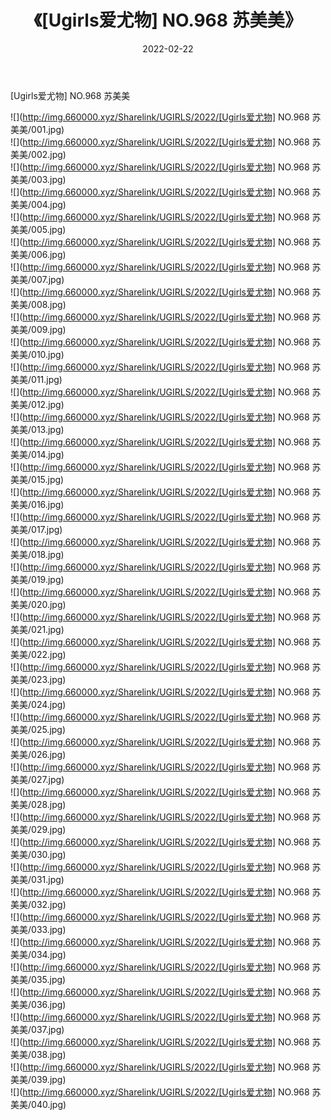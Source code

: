 ﻿---
layout: post
title:  《[Ugirls爱尤物] NO.968 苏美美》
date:   2022-02-22
img: http://img.660000.xyz/Sharelink/UGIRLS/2022/[Ugirls爱尤物] NO.968 苏美美/000.jpg
categories: [美女, 清纯, 唯美]
---

[Ugirls爱尤物] NO.968 苏美美

 ![](http://img.660000.xyz/Sharelink/UGIRLS/2022/[Ugirls爱尤物] NO.968 苏美美/001.jpg) <br>![](http://img.660000.xyz/Sharelink/UGIRLS/2022/[Ugirls爱尤物] NO.968 苏美美/002.jpg) <br>![](http://img.660000.xyz/Sharelink/UGIRLS/2022/[Ugirls爱尤物] NO.968 苏美美/003.jpg) <br>![](http://img.660000.xyz/Sharelink/UGIRLS/2022/[Ugirls爱尤物] NO.968 苏美美/004.jpg) <br>![](http://img.660000.xyz/Sharelink/UGIRLS/2022/[Ugirls爱尤物] NO.968 苏美美/005.jpg) <br>![](http://img.660000.xyz/Sharelink/UGIRLS/2022/[Ugirls爱尤物] NO.968 苏美美/006.jpg) <br>![](http://img.660000.xyz/Sharelink/UGIRLS/2022/[Ugirls爱尤物] NO.968 苏美美/007.jpg) <br>![](http://img.660000.xyz/Sharelink/UGIRLS/2022/[Ugirls爱尤物] NO.968 苏美美/008.jpg) <br>![](http://img.660000.xyz/Sharelink/UGIRLS/2022/[Ugirls爱尤物] NO.968 苏美美/009.jpg) <br>![](http://img.660000.xyz/Sharelink/UGIRLS/2022/[Ugirls爱尤物] NO.968 苏美美/010.jpg) <br>![](http://img.660000.xyz/Sharelink/UGIRLS/2022/[Ugirls爱尤物] NO.968 苏美美/011.jpg) <br>![](http://img.660000.xyz/Sharelink/UGIRLS/2022/[Ugirls爱尤物] NO.968 苏美美/012.jpg) <br>![](http://img.660000.xyz/Sharelink/UGIRLS/2022/[Ugirls爱尤物] NO.968 苏美美/013.jpg) <br>![](http://img.660000.xyz/Sharelink/UGIRLS/2022/[Ugirls爱尤物] NO.968 苏美美/014.jpg) <br>![](http://img.660000.xyz/Sharelink/UGIRLS/2022/[Ugirls爱尤物] NO.968 苏美美/015.jpg) <br>![](http://img.660000.xyz/Sharelink/UGIRLS/2022/[Ugirls爱尤物] NO.968 苏美美/016.jpg) <br>![](http://img.660000.xyz/Sharelink/UGIRLS/2022/[Ugirls爱尤物] NO.968 苏美美/017.jpg) <br>![](http://img.660000.xyz/Sharelink/UGIRLS/2022/[Ugirls爱尤物] NO.968 苏美美/018.jpg) <br>![](http://img.660000.xyz/Sharelink/UGIRLS/2022/[Ugirls爱尤物] NO.968 苏美美/019.jpg) <br>![](http://img.660000.xyz/Sharelink/UGIRLS/2022/[Ugirls爱尤物] NO.968 苏美美/020.jpg) <br>![](http://img.660000.xyz/Sharelink/UGIRLS/2022/[Ugirls爱尤物] NO.968 苏美美/021.jpg) <br>![](http://img.660000.xyz/Sharelink/UGIRLS/2022/[Ugirls爱尤物] NO.968 苏美美/022.jpg) <br>![](http://img.660000.xyz/Sharelink/UGIRLS/2022/[Ugirls爱尤物] NO.968 苏美美/023.jpg) <br>![](http://img.660000.xyz/Sharelink/UGIRLS/2022/[Ugirls爱尤物] NO.968 苏美美/024.jpg) <br>![](http://img.660000.xyz/Sharelink/UGIRLS/2022/[Ugirls爱尤物] NO.968 苏美美/025.jpg) <br>![](http://img.660000.xyz/Sharelink/UGIRLS/2022/[Ugirls爱尤物] NO.968 苏美美/026.jpg) <br>![](http://img.660000.xyz/Sharelink/UGIRLS/2022/[Ugirls爱尤物] NO.968 苏美美/027.jpg) <br>![](http://img.660000.xyz/Sharelink/UGIRLS/2022/[Ugirls爱尤物] NO.968 苏美美/028.jpg) <br>![](http://img.660000.xyz/Sharelink/UGIRLS/2022/[Ugirls爱尤物] NO.968 苏美美/029.jpg) <br>![](http://img.660000.xyz/Sharelink/UGIRLS/2022/[Ugirls爱尤物] NO.968 苏美美/030.jpg) <br>![](http://img.660000.xyz/Sharelink/UGIRLS/2022/[Ugirls爱尤物] NO.968 苏美美/031.jpg) <br>![](http://img.660000.xyz/Sharelink/UGIRLS/2022/[Ugirls爱尤物] NO.968 苏美美/032.jpg) <br>![](http://img.660000.xyz/Sharelink/UGIRLS/2022/[Ugirls爱尤物] NO.968 苏美美/033.jpg) <br>![](http://img.660000.xyz/Sharelink/UGIRLS/2022/[Ugirls爱尤物] NO.968 苏美美/034.jpg) <br>![](http://img.660000.xyz/Sharelink/UGIRLS/2022/[Ugirls爱尤物] NO.968 苏美美/035.jpg) <br>![](http://img.660000.xyz/Sharelink/UGIRLS/2022/[Ugirls爱尤物] NO.968 苏美美/036.jpg) <br>![](http://img.660000.xyz/Sharelink/UGIRLS/2022/[Ugirls爱尤物] NO.968 苏美美/037.jpg) <br>![](http://img.660000.xyz/Sharelink/UGIRLS/2022/[Ugirls爱尤物] NO.968 苏美美/038.jpg) <br>![](http://img.660000.xyz/Sharelink/UGIRLS/2022/[Ugirls爱尤物] NO.968 苏美美/039.jpg) <br>![](http://img.660000.xyz/Sharelink/UGIRLS/2022/[Ugirls爱尤物] NO.968 苏美美/040.jpg) <br>